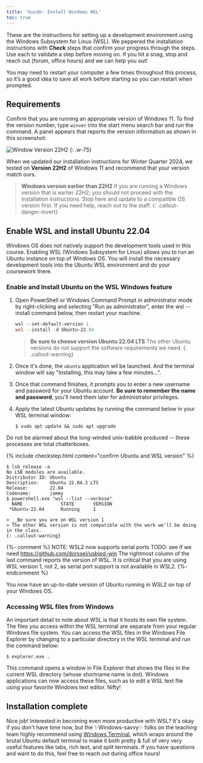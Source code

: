 ```yaml
---
title: 'Guide: Install Windows WSL'
toc: true
---
```


<script>
$().ready(function() {
    var elems = document.getElementsByClassName('language-console');
    for (const elem of elems) elem.className += ' console-ubuntu';
});
</script>

These are the instructions for setting up a development environment using the Windows Subsystem for Linux (WSL). We peppered the installation instructions with <i class="fa fa-check-square-o fa-lg"></i> __Check__ steps that confirm your progress through the steps. Use each to validate a step before moving on.  If you hit a snag, stop and reach out (forum, office hours) and we can help you out!

You may need to restart your computer a few times throughout this process, so it’s a good idea to save all work before starting so you can restart when prompted.

## Requirements
Confirm that you are running an appropriate version of Windows 11. To find the version number, type `winver` into the start menu search bar and run the command. A panel appears that reports the version information as shown in this screenshot:

![Window Version 22H2](../images/win11ver.png)
{: .w-75}

When we updated our installation instructions for Winter Quarter 2024, we tested on __Version 22H2__ of Windows 11 and recommend that your version match ours.
> __Windows version earlier than 22H2__ If you are running a Windows version that is earlier 22H2; you should not proceed with the installation instructions. Stop here and update to a compatible OS version first. If you need help, reach out to the staff.
{: .callout-danger-invert}

## Enable WSL and install Ubuntu 22.04

Windows OS does not natively support the development tools used in this course. Enabling WSL (Windows Subsystem for Linux) allows you to run an Ubuntu instance on top of Windows OS. You will install the necessary development tools into the Ubuntu WSL environment and do your coursework there.

### Enable and Install Ubuntu on the WSL Windows feature

1. Open PowerShell or Windows Command Prompt in administrator mode by right-clicking and selecting "Run as administrator", enter the wsl --install command below, then restart your machine.

    ```powershell
    wsl --set-default-version 1
    wsl --install -d Ubuntu-22.04
    ```

    > __Be sure to choose version Ubuntu 22.04 LTS__
    > The other Ubuntu versions do not support the software requirements we need.
    {: .callout-warning}

1. Once it's done, the `ubuntu` application wil be launched. And the terminal window will say "Installing, this may take a few minutes...".
1. Once that command finishes, it prompts you to enter a new username and password for your Ubuntu account. __Be sure to remember the name and password__, you'll need them later for administrator privileges.
1. Apply the latest Ubuntu updates by running the command below in your WSL terminal window:

    ```console
    $ sudo apt update && sudo apt upgrade
    ```
Do not be alarmed about the long-winded unix-babble produced -- these processes are total chatterboxes.

{% include checkstep.html content="confirm Ubuntu and WSL version" %}
```console
$ lsb_release -a
No LSB modules are available.
Distributor ID: Ubuntu
Description:    Ubuntu 22.04.3 LTS
Release:        22.04
Codename:       jammy
$ powershell.exe "wsl --list --verbose"
  NAME              STATE       VERSION
 *Ubuntu-22.04      Running     1
```
    > __Be sure you are on WSL version 1
    > The other WSL version is not compatible with the work we'll be doing in the class.
    {: .callout-warning}
{%- comment %}
NOTE: WSL2 now supports serial ports
TODO: see if we need https://github.com/dorssel/usbipd-win
The rightmost column of the last command reports the version of WSL. It is critical that you are using WSL version 1, not 2, as serial port support is not available in WSL2.
{%- endcomment %}

You now have an up-to-date version of Ubuntu running in WSL2 on top of your Windows OS.

<a name="files"></a>
### Accessing WSL files from Windows

An important detail to note about WSL is that it hosts its own file system. The files you access within the WSL terminal are separate from your regular Windows file system. You can access the WSL files in the Windows File Explorer by changing to a particular directory in the WSL terminal and run the command below:

```console
$ explorer.exe .
```

This command opens a window in File Explorer that shows the files in the current WSL directory (whose shortname name is dot). Windows applications can now access these files, such as to edit a WSL text file using your favorite Windows text editor. Nifty!

## Installation complete

Nice job! Interested in becoming even more productive with WSL? It's okay if you don't have time now, but the ✨Windows-savvy✨ folks on the teaching team highly recommend using [Windows Terminal](https://github.com/microsoft/terminal), which wraps around the brutal Ubuntu default terminal to make it both pretty & full of very very useful features like tabs, rich text, and split terminals. If you have questions and want to do this, feel free to reach out during office hours!
